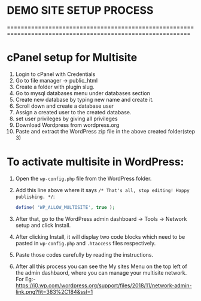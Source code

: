 # DEMO SITE SETUP PROCESS
===========================================================================================================
# cPanel setup for Multisite
1. Login to cPanel with Credentials
2. Go to file manager -> public_html
3. Create a folder with plugin slug.
4. Go to mysql databases menu under databases section
5. Create new database by typing new name and create it.
6. Scroll down and create a database user 
7. Assign a created user to the created database.
8. set user privileges by giving all privileges
9. Download Wordpress from wordpress.org
10. Paste and extract the WordPress zip file in the above created folder(step 3)

# To activate multisite in WordPress:
1. Open the `wp-config.php` file from the WordPress folder.
2. Add this line above where it says `/* That's all, stop editing! Happy publishing. */`:

    ```php
    define( 'WP_ALLOW_MULTISITE', true );
    ```

3. After that, go to the WordPress admin dashboard -> Tools -> Network setup and click Install.
4. After clicking Install, it will display two code blocks which need to be pasted in `wp-config.php` and `.htaccess` files respectively.
5. Paste those codes carefully by reading the instructions.
6. After all this process you can see the My sites Menu on the top left of the admin dashbaord, where you can manage your multisite network.
   For Eg:-
   https://i0.wp.com/wordpress.org/support/files/2018/11/network-admin-link.png?fit=383%2C184&ssl=1

   


